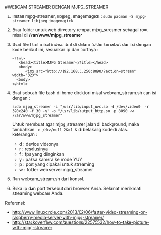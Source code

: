 #WEBCAM STREAMER DENGAN MJPG_STREAMER
1.	Install mjpg-streamer, libjpeg, imagemagick	: `sudo pacman -S mjpg-streamer libjpeg imagemagick`
2.	Buat folder untuk web directory tempat mjpg_streamer sebagai root misal di **/var/www/mjpg_streamer**
3.	Buat file html misal index.html di dalam folder tersebut dan isi dengan kode berikut ini, sesuaikan ip dan portnya :
	```
	<html>	
	   <head><title>MJPG Streamer</title></head>	
	   <body>
		  <img src="http://192.168.1.250:8090/?action=stream" width="320">
	  <body>
	</html>
	```
	
4.	Buat sebuah file bash di home direktori misal webcam_stream.sh dan isi dengan :
	```
	sudo mjpg_streamer -i "/usr/lib/input_uvc.so -d /dev/video0  -r 320x240 -f 30 -y" -o "/usr/lib/output_http.so -p 8090 -w /var/www/mjpg_streamer"
	```
	Untuk membuat agar mjpg_streamer jalan di background, maka tambahkan ` > /dev/null 2&>1 &` di belakang kode di atas.  
	keterangan :
	- d : device videonya
	- r : resolusinya
	- f : fps yang diinginkan
	- y : paksa kamera ke mode YUV
	- p : port yang dipakai untuk streaming
	- w : folder web server mjpg_streamer

5. Run webcam_stream.sh dari konsol.
6. Buka ip dan port tersebut dari browser Anda. Selamat menikmati streaming webcam Anda.

Referensi:
 - http://www.linuxcircle.com/2013/02/06/faster-video-streaming-on-raspberry-media-server-with-mjpg-streamer/
 - http://stackoverflow.com/questions/22575532/how-to-take-picture-with-mjpg-streamer
